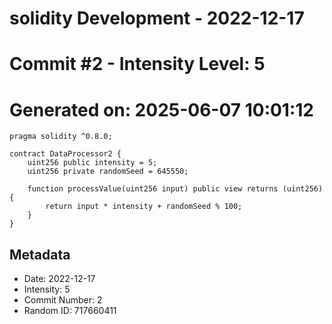 ﻿# solidity Development - 2022-12-17
# Commit #2 - Intensity Level: 5
# Generated on: 2025-06-07 10:01:12
```solidity
pragma solidity ^0.8.0;

contract DataProcessor2 {
    uint256 public intensity = 5;
    uint256 private randomSeed = 645550;

    function processValue(uint256 input) public view returns (uint256) {
        return input * intensity + randomSeed % 100;
    }
}
```
## Metadata
- Date: 2022-12-17
- Intensity: 5
- Commit Number: 2
- Random ID: 717660411

